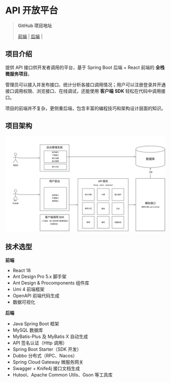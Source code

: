 # API 开放平台

> **GitHub 项目地址**
>
> [前端](https://github.com/codehev/api-frontend) | [后端](https://github.com/codehev/api-backend) | 





## 项目介绍

提供 API 接口供开发者调用的平台，基于 Spring Boot 后端 + React 前端的 **全栈微服务项目**。

管理员可以接入并发布接口、统计分析各接口调用情况；用户可以注册登录并开通接口调用权限、浏览接口、在线调试，还能使用 **客户端** **SDK** 轻松在代码中调用接口。

项目的前端并不复杂，更侧重后端，包含丰富的编程技巧和架构设计层面的知识。



## 项目架构

![1280X1280](image/README/1280X1280.PNG)



## 技术选型

**前端**

- React 18
- Ant Design Pro 5.x 脚手架
- Ant Design & Procomponents 组件库
- Umi 4 前端框架
- OpenAPI 前端代码生成
- 数据可视化



**后端**

- Java Spring Boot 框架
- MySQL 数据库
- MyBatis-Plus 及 MyBatis X 自动生成
- API 签名认证（Http 调用）
- Spring Boot Starter（SDK 开发）
- Dubbo 分布式（RPC、Nacos）
- Spring Cloud Gateway 微服务网关
- Swagger + Knife4j 接口文档生成
- Hutool、Apache Common Utils、Gson 等工具库
